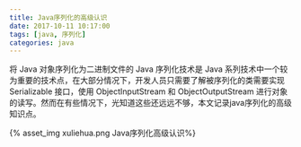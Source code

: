 ```yaml
---
title: Java序列化的高级认识
date: 2017-10-11 10:17:00
tags: [java, 序列化]
categories: java
---
```


将 Java 对象序列化为二进制文件的 Java 序列化技术是 Java 系列技术中一个较为重要的技术点，在大部分情况下，开发人员只需要了解被序列化的类需要实现 Serializable 接口，使用 ObjectInputStream 和 ObjectOutputStream 进行对象的读写。然而在有些情况下，光知道这些还远远不够，本文记录java序列化的高级知识点。

<!-- more -->
{% asset_img xuliehua.png Java序列化高级认识%}

